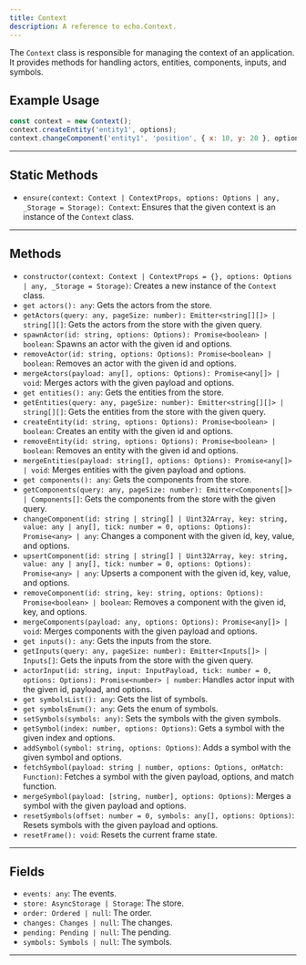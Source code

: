 ```yaml
---
title: Context
description: A reference to echo.Context.
---
```


The `Context` class is responsible for managing the context of an application. It provides methods for handling actors, entities, components, inputs, and symbols.

## Example Usage

```javascript
const context = new Context();
context.createEntity('entity1', options);
context.changeComponent('entity1', 'position', { x: 10, y: 20 }, options);
```

___

## Static Methods

- `ensure(context: Context | ContextProps, options: Options | any, _Storage = Storage): Context`: Ensures that the given context is an instance of the `Context` class.

___

## Methods

- `constructor(context: Context | ContextProps = {}, options: Options | any, _Storage = Storage)`: Creates a new instance of the `Context` class.
- `get actors(): any`: Gets the actors from the store.
- `getActors(query: any, pageSize: number): Emitter<string[][]> | string[][]`: Gets the actors from the store with the given query.
- `spawnActor(id: string, options: Options): Promise<boolean> | boolean`: Spawns an actor with the given id and options.
- `removeActor(id: string, options: Options): Promise<boolean> | boolean`: Removes an actor with the given id and options.
- `mergeActors(payload: any[], options: Options): Promise<any[]> | void`: Merges actors with the given payload and options.
- `get entities(): any`: Gets the entities from the store.
- `getEntities(query: any, pageSize: number): Emitter<string[][]> | string[][]`: Gets the entities from the store with the given query.
- `createEntity(id: string, options: Options): Promise<boolean> | boolean`: Creates an entity with the given id and options.
- `removeEntity(id: string, options: Options): Promise<boolean> | boolean`: Removes an entity with the given id and options.
- `mergeEntities(payload: string[], options: Options): Promise<any[]> | void`: Merges entities with the given payload and options.
- `get components(): any`: Gets the components from the store.
- `getComponents(query: any, pageSize: number): Emitter<Components[]> | Components[]`: Gets the components from the store with the given query.
- `changeComponent(id: string | string[] | Uint32Array, key: string, value: any | any[], tick: number = 0, options: Options): Promise<any> | any`: Changes a component with the given id, key, value, and options.
- `upsertComponent(id: string | string[] | Uint32Array, key: string, value: any | any[], tick: number = 0, options: Options): Promise<any> | any`: Upserts a component with the given id, key, value, and options.
- `removeComponent(id: string, key: string, options: Options): Promise<boolean> | boolean`: Removes a component with the given id, key, and options.
- `mergeComponents(payload: any, options: Options): Promise<any[]> | void`: Merges components with the given payload and options.
- `get inputs(): any`: Gets the inputs from the store.
- `getInputs(query: any, pageSize: number): Emitter<Inputs[]> | Inputs[]`: Gets the inputs from the store with the given query.
- `actorInput(id: string, input: InputPayload, tick: number = 0, options: Options): Promise<number> | number`: Handles actor input with the given id, payload, and options.
- `get symbolsList(): any`: Gets the list of symbols.
- `get symbolsEnum(): any`: Gets the enum of symbols.
- `setSymbols(symbols: any)`: Sets the symbols with the given symbols.
- `getSymbol(index: number, options: Options)`: Gets a symbol with the given index and options.
- `addSymbol(symbol: string, options: Options)`: Adds a symbol with the given symbol and options.
- `fetchSymbol(payload: string | number, options: Options, onMatch: Function)`: Fetches a symbol with the given payload, options, and match function.
- `mergeSymbol(payload: [string, number], options: Options)`: Merges a symbol with the given payload and options.
- `resetSymbols(offset: number = 0, symbols: any[], options: Options)`: Resets symbols with the given payload and options.
- `resetFrame(): void`: Resets the current frame state.

___

## Fields

- `events: any`: The events.
- `store: AsyncStorage | Storage`: The store.
- `order: Ordered | null`: The order.
- `changes: Changes | null`: The changes.
- `pending: Pending | null`: The pending.
- `symbols: Symbols | null`: The symbols.

___
